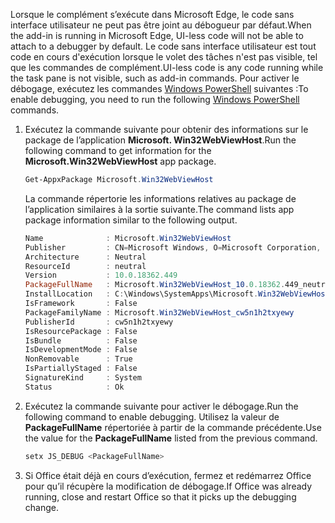 <span data-ttu-id="b455d-101">Lorsque le complément s’exécute dans Microsoft Edge, le code sans interface utilisateur ne peut pas être joint au débogueur par défaut.</span><span class="sxs-lookup"><span data-stu-id="b455d-101">When the add-in is running in Microsoft Edge, UI-less code will not be able to attach to a debugger by default.</span></span>
<span data-ttu-id="b455d-102">Le code sans interface utilisateur est tout code en cours d'exécution lorsque le volet des tâches n'est pas visible, tel que les commandes de complément.</span><span class="sxs-lookup"><span data-stu-id="b455d-102">UI-less code is any code running while the task pane is not visible, such as add-in commands.</span></span> <span data-ttu-id="b455d-103">Pour activer le débogage, exécutez les commandes [Windows PowerShell](/powershell/scripting/getting-started/getting-started-with-windows-powershell) suivantes :</span><span class="sxs-lookup"><span data-stu-id="b455d-103">To enable debugging, you need to run the following [Windows PowerShell](/powershell/scripting/getting-started/getting-started-with-windows-powershell) commands.</span></span>

1. <span data-ttu-id="b455d-104">Exécutez la commande suivante pour obtenir des informations sur le package de l’application **Microsoft. Win32WebViewHost**.</span><span class="sxs-lookup"><span data-stu-id="b455d-104">Run the following command to get information for the **Microsoft.Win32WebViewHost** app package.</span></span>
    
    ```powershell
    Get-AppxPackage Microsoft.Win32WebViewHost
    ```
    
    <span data-ttu-id="b455d-105">La commande répertorie les informations relatives au package de l’application similaires à la sortie suivante.</span><span class="sxs-lookup"><span data-stu-id="b455d-105">The command lists app package information similar to the following output.</span></span>
    
    ```powershell
    Name              : Microsoft.Win32WebViewHost
    Publisher         : CN=Microsoft Windows, O=Microsoft Corporation, L=Redmond, S=Washington, C=US
    Architecture      : Neutral
    ResourceId        : neutral
    Version           : 10.0.18362.449
    PackageFullName   : Microsoft.Win32WebViewHost_10.0.18362.449_neutral_neutral_cw5n1h2txyewy
    InstallLocation   : C:\Windows\SystemApps\Microsoft.Win32WebViewHost_cw5n1h2txyewy
    IsFramework       : False
    PackageFamilyName : Microsoft.Win32WebViewHost_cw5n1h2txyewy
    PublisherId       : cw5n1h2txyewy
    IsResourcePackage : False
    IsBundle          : False
    IsDevelopmentMode : False
    NonRemovable      : True
    IsPartiallyStaged : False
    SignatureKind     : System
    Status            : Ok
    ```
    
2. <span data-ttu-id="b455d-106">Exécutez la commande suivante pour activer le débogage.</span><span class="sxs-lookup"><span data-stu-id="b455d-106">Run the following command to enable debugging.</span></span> <span data-ttu-id="b455d-107">Utilisez la valeur de **PackageFullName** répertoriée à partir de la commande précédente.</span><span class="sxs-lookup"><span data-stu-id="b455d-107">Use the value for the **PackageFullName** listed from the previous command.</span></span>
    
    ```powershell
    setx JS_DEBUG <PackageFullName>
    ```
    
3. <span data-ttu-id="b455d-108">Si Office était déjà en cours d’exécution, fermez et redémarrez Office pour qu’il récupère la modification de débogage.</span><span class="sxs-lookup"><span data-stu-id="b455d-108">If Office was already running, close and restart Office so that it picks up the debugging change.</span></span>